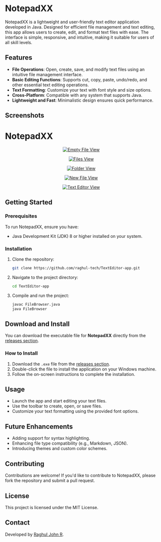 
# NotepadXX

NotepadXX is a lightweight and user-friendly text editor application developed in Java. Designed for efficient file management and text editing, this app allows users to create, edit, and format text files with ease. The interface is simple, responsive, and intuitive, making it suitable for users of all skill levels.

## Features
- **File Operations**: Open, create, save, and modify text files using an intuitive file management interface.
- **Basic Editing Functions**: Supports cut, copy, paste, undo/redo, and other essential text editing operations.
- **Text Formatting**: Customize your text with font style and size options.
- **Cross-Platform**: Compatible with any system that supports Java.
- **Lightweight and Fast**: Minimalistic design ensures quick performance.

## Screenshots
# NotepadXX

<p align="center">
  <a href="https://github.com/raghul-tech/NotePad-app.git">
    <img src="img/Emptyfile.png" alt="Empty File View">
  </a>
</p>

<p align="center">
  <a href="https://github.com/raghul-tech/NotePad-app.git">
    <img src="img/Files.png" alt="Files View">
  </a>
</p>

<p align="center">
  <a href="https://github.com/raghul-tech/NotePad-app.git">
    <img src="img/Folder.png" alt="Folder View">
  </a>
</p>

<p align="center">
  <a href="https://github.com/raghul-tech/NotePad-app.git">
    <img src="img/newfile.png" alt="New File View">
  </a>
</p>

<p align="center">
  <a href="https://github.com/raghul-tech/NotePad-app.git">
    <img src="img/TextEditor.png" alt="Text Editor View">
  </a>
</p>



## Getting Started
### Prerequisites
To run NotepadXX, ensure you have:
- Java Development Kit (JDK) 8 or higher installed on your system.

### Installation
1. Clone the repository:
   ```bash
   git clone https://github.com/raghul-tech/TextEditor-app.git
   ```
2. Navigate to the project directory:
   ```bash
   cd TextEditor-app
   ```
3. Compile and run the project:
   ```bash
   javac FileBrowser.java
   java FileBrowser
   ```
## Download and Install

You can download the executable file for **NotepadXX** directly from the [releases section](https://github.com/raghul-tech/TextEditor-app/releases).

### How to Install
1. Download the `.exe` file from the [releases section](https://github.com/raghul-tech/TextEditor-app/releases).
2. Double-click the file to install the application on your Windows machine.
3. Follow the on-screen instructions to complete the installation.


## Usage
- Launch the app and start editing your text files.
- Use the toolbar to create, open, or save files.
- Customize your text formatting using the provided font options.

## Future Enhancements
- Adding support for syntax highlighting.
- Enhancing file type compatibility (e.g., Markdown, JSON).
- Introducing themes and custom color schemes.

## Contributing
Contributions are welcome! If you'd like to contribute to NotepadXX, please fork the repository and submit a pull request.

## License
This project is licensed under the MIT License.

## Contact
Developed by [Raghul John R](https://www.linkedin.com/in/raghul-john-r-3a9577320).
